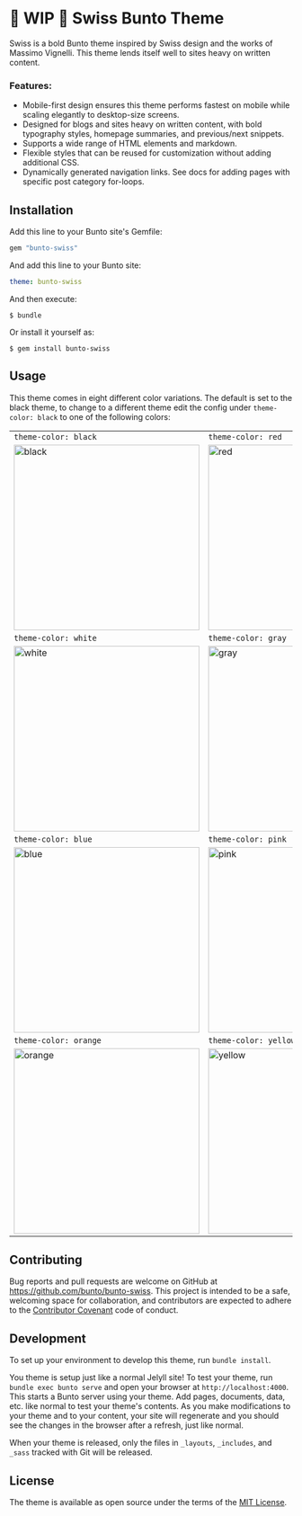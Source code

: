 # :construction: WIP :construction: Swiss Bunto Theme

Swiss is a bold Bunto theme inspired by Swiss design and the works of Massimo Vignelli. This theme lends itself well to sites heavy on written content.

### Features:
* Mobile-first design ensures this theme performs fastest on mobile while scaling elegantly to desktop-size screens.
* Designed for blogs and sites heavy on written content, with bold typography styles, homepage summaries, and previous/next snippets.
* Supports a wide range of HTML elements and markdown.
* Flexible styles that can be reused for customization without adding additional CSS.
* Dynamically generated navigation links. See docs for adding pages with specific post category for-loops.

## Installation

Add this line to your Bunto site's Gemfile:

```ruby
gem "bunto-swiss"
```

And add this line to your Bunto site:

```yaml
theme: bunto-swiss
```

And then execute:

    $ bundle

Or install it yourself as:

    $ gem install bunto-swiss

## Usage
This theme comes in eight different color variations. The default is set to the black theme, to change to a different theme edit the config under `theme-color: black` to one of the following colors:

|  |  |
| --- | --- |
| `theme-color: black` | `theme-color: red` |
| <img width="330" alt="black" src="https://cloud.githubusercontent.com/assets/334891/18476835/8d70b330-7999-11e6-8c84-a558906d636e.png"> | <img width="330" alt="red" src="https://cloud.githubusercontent.com/assets/334891/18477185/c53af09a-799a-11e6-9354-b9bf1a7f1826.png"> |
| `theme-color: white` | `theme-color: gray` |
| <img width="330" alt="white" src="https://cloud.githubusercontent.com/assets/334891/18477206/d9dc55fc-799a-11e6-89f2-b4ae150caa80.png"> | <img width="330" alt="gray" src="https://cloud.githubusercontent.com/assets/334891/18477058/4e61700c-799a-11e6-80a0-805e57f2563e.png"> |
| `theme-color: blue` | `theme-color: pink` |
| <img width="330" alt="blue" src="https://cloud.githubusercontent.com/assets/334891/18477240/f03646d2-799a-11e6-8895-25b37d3a1438.png"> | <img width="330" alt="pink" src="https://cloud.githubusercontent.com/assets/334891/18477252/fb2f5128-799a-11e6-8c8f-e79d9c1884b7.png"> |
| `theme-color: orange` | `theme-color: yellow` |
| <img width="330" alt="orange" src="https://cloud.githubusercontent.com/assets/334891/18477265/06e302bc-799b-11e6-970e-6461b2a89c57.png"> | <img width="330" alt="yellow" src="https://cloud.githubusercontent.com/assets/334891/18477278/117347aa-799b-11e6-83a8-f82341c143e0.png"> |

## Contributing

Bug reports and pull requests are welcome on GitHub at https://github.com/bunto/bunto-swiss. This project is intended to be a safe, welcoming space for collaboration, and contributors are expected to adhere to the [Contributor Covenant](https://contributor-covenant.org) code of conduct.

## Development

To set up your environment to develop this theme, run `bundle install`.

You theme is setup just like a normal Jelyll site! To test your theme, run `bundle exec bunto serve` and open your browser at `http://localhost:4000`. This starts a Bunto server using your theme. Add pages, documents, data, etc. like normal to test your theme's contents. As you make modifications to your theme and to your content, your site will regenerate and you should see the changes in the browser after a refresh, just like normal.

When your theme is released, only the files in `_layouts`, `_includes`, and `_sass` tracked with Git will be released.

## License

The theme is available as open source under the terms of the [MIT License](https://opensource.org/licenses/MIT).
